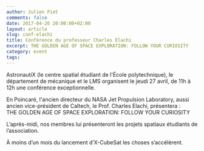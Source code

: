 ```yaml
---
author: Julien Piet
comments: false
date: 2017-04-26 20:00:00+02:00
layout: article
slug: conf-elachi
title: Conférence du professeur Charles Elachi
excerpt: THE GOLDEN AGE OF SPACE EXPLORATION: FOLLOW YOUR CURIOSITY 
category: event
tags:
---
```


AstronautiX (le centre spatial étudiant de l'École polytechnique), le département de mécanique et le LMS organisent le jeudi 27 avril, de 11h à 12h une conférence exceptionnelle.  

En Poincaré, l'ancien directeur du NASA Jet Propulsion Laboratory, aussi ancien vice-président de Caltech, le Prof. Charles Elachi, présentera :  
THE GOLDEN AGE OF SPACE EXPLORATION: FOLLOW YOUR CURIOSITY   

[photo1]: /images/event1.jpg "Les X dans l'espace"

L’après-midi, nos membres lui présenteront les projets spatiaux étudiants de l’association.  

À moins d’un mois du lancement d’X-CubeSat les choses s’accélèrent.  


